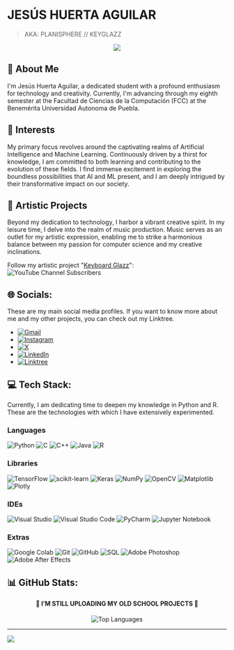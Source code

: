 
# JESÚS HUERTA AGUILAR

> AKA: PLANISPHERE // KEYGLAZZ

<p align="center">
    <img src="Readme GIT/KGit.gif" />
</p>

## 🥭 About Me

I'm Jesús Huerta Aguilar, a dedicated student with a profound enthusiasm for technology and creativity. Currently, I'm advancing through my eighth semester at the Facultad de Ciencias de la Computación (FCC) at the Benemérita Universidad Autonoma de Puebla.

## 🧠 Interests 

My primary focus revolves around the captivating realms of Artificial Intelligence and Machine Learning. Continuously driven by a thirst for knowledge, I am committed to both learning and contributing to the evolution of these fields. I find immense excitement in exploring the boundless possibilities that AI and ML present, and I am deeply intrigued by their transformative impact on our society.

## 🎨 Artistic Projects

Beyond my dedication to technology, I harbor a vibrant creative spirit. In my leisure time, I delve into the realm of music production. Music serves as an outlet for my artistic expression, enabling me to strike a harmonious balance between my passion for computer science and my creative inclinations.

Follow my artistic project "[Keyboard Glazz](https://youtube.com/@keyboardglazz)":   ![YouTube Channel Subscribers](https://img.shields.io/youtube/channel/subscribers/UC6-jfBf6FPcoK86qND5daVQ)



## 🌐 Socials:
  
These are my main social media profiles. If you want to know more about me and my other projects, you can check out my Linktree.

- [![Gmail](https://img.shields.io/badge/Gmail-%23c71610.svg?logo=Gmail&logoColor=white)](mailto:jesus.huertakg@gmail.com) 
- [![Instagram](https://img.shields.io/badge/Instagram-%23E4405F.svg?logo=Instagram&logoColor=white)](https://instagram.com/planisphere.k1) 
- [![X](https://img.shields.io/badge/X_(Twitter)-%23000000.svg?logo=X&logoColor=white)](https://twitter.com/PlanisphereK1) 
- [![LinkedIn](https://img.shields.io/badge/LinkedIn-%230077B5.svg?logo=linkedin&logoColor=white)](https://linkedin.com/in/jesushuertaaguilar) 
- [![Linktree](https://img.shields.io/badge/Linktree-%254F1A.svg?logo=Linktree&logoColor=white)](https://linktr.ee/planisphere.kgz)

## 💻 Tech Stack:
Currently, I am dedicating time to deepen my knowledge in Python and R. These are the technologies with which I have extensively experimented.

### Languages
![Python](https://img.shields.io/badge/python-3670A0?style=for-the-badge&logo=python&logoColor=ffdd54) 
![C](https://img.shields.io/badge/c-%2300599C.svg?style=for-the-badge&logo=c&logoColor=white) 
![C++](https://img.shields.io/badge/c++-%2300599C.svg?style=for-the-badge&logo=c%2B%2B&logoColor=white) 
![Java](https://img.shields.io/badge/java-%23ED8B00.svg?style=for-the-badge&logo=java&logoColor=white) 
![R](https://img.shields.io/badge/r-%23276DC3.svg?style=for-the-badge&logo=r&logoColor=white) 

### Libraries
![TensorFlow](https://img.shields.io/badge/TensorFlow-%23FF6F00.svg?style=for-the-badge&logo=TensorFlow&logoColor=white)
![scikit-learn](https://img.shields.io/badge/scikit--learn-%23F7931E.svg?style=for-the-badge&logo=scikit-learn&logoColor=white)
![Keras](https://img.shields.io/badge/Keras-%23D00000.svg?style=for-the-badge&logo=Keras&logoColor=white) 
![NumPy](https://img.shields.io/badge/NumPy-%23013243.svg?style=for-the-badge&logo=NumPy&logoColor=white) 
![OpenCV](https://img.shields.io/badge/opencv-%23white.svg?style=for-the-badge&logo=opencv&logoColor=white) 
![Matplotlib](https://img.shields.io/badge/Matplotlib-%23ffffff.svg?style=for-the-badge&logo=Matplotlib&logoColor=black)
![Plotly](https://img.shields.io/badge/Plotly-%233F4F75.svg?style=for-the-badge&logo=plotly&logoColor=white) 

### IDEs
![Visual Studio](https://img.shields.io/badge/Visual%20Studio-5C2D91?style=for-the-badge&logo=visual%20studio&logoColor=white)
![Visual Studio Code](https://img.shields.io/badge/Visual%20Studio%20Code-0078d7?style=for-the-badge&logo=visual%20studio%20code&logoColor=white)
![PyCharm](https://img.shields.io/badge/PyCharm-000000.svg?style=for-the-badge&logo=PyCharm&logoColor=white)
![Jupyter Notebook](https://img.shields.io/badge/Jupyter-%23F37626.svg?style=for-the-badge&logo=Jupyter&logoColor=white)

### Extras
![Google Colab](https://img.shields.io/badge/Google%20Colab-F9AB00?style=for-the-badge&logo=google-colab&logoColor=white)
![Git](https://img.shields.io/badge/git-%23F05033.svg?style=for-the-badge&logo=git&logoColor=white)
![GitHub](https://img.shields.io/badge/github-%23121011.svg?style=for-the-badge&logo=github&logoColor=white)
![SQL](https://img.shields.io/badge/sql-%234477a1.svg?style=for-the-badge&logo=sql&logoColor=white)
![Adobe Photoshop](https://img.shields.io/badge/adobe%20photoshop-%2331A8FF.svg?style=for-the-badge&logo=adobephotoshop&logoColor=white)
![Adobe After Effects](https://img.shields.io/badge/adobe%20after%20effects-%239999FF.svg?style=for-the-badge&logo=adobeaftereffects&logoColor=white)

## 📊 GitHub Stats:

<h4 align="center">🚨 I’M STILL UPLOADING MY OLD SCHOOL PROJECTS 🚨</h4>

<p align="center">  <img src="https://github-readme-stats.vercel.app/api/top-langs/?username=KPlanisphere&theme=transparent&hide_border=true&include_all_commits=false&count_private=false&layout=compact&langs_count=8" alt="Top Languages" />  </p>

---
[![](https://visitcount.itsvg.in/api?id=KPlanisphere&icon=1&color=10)](https://visitcount.itsvg.in)

